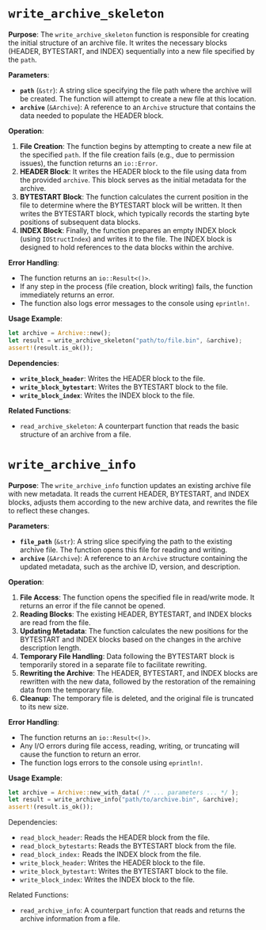 # `write_archive_skeleton`

**Purpose**:
The `write_archive_skeleton` function is responsible for creating the initial structure of an archive file. It writes the necessary blocks (HEADER, BYTESTART, and INDEX) sequentially into a new file specified by the `path`.

**Parameters**:
- **`path`** (`&str`): A string slice specifying the file path where the archive will be created. The function will attempt to create a new file at this location.
- **`archive`** (`&Archive`): A reference to an `Archive` structure that contains the data needed to populate the HEADER block.

**Operation**:
1. **File Creation**: The function begins by attempting to create a new file at the specified `path`. If the file creation fails (e.g., due to permission issues), the function returns an `io::Error`.
2. **HEADER Block**: It writes the HEADER block to the file using data from the provided `archive`. This block serves as the initial metadata for the archive.
3. **BYTESTART Block**: The function calculates the current position in the file to determine where the BYTESTART block will be written. It then writes the BYTESTART block, which typically records the starting byte positions of subsequent data blocks.
4. **INDEX Block**: Finally, the function prepares an empty INDEX block (using `IOStructIndex`) and writes it to the file. The INDEX block is designed to hold references to the data blocks within the archive.

**Error Handling**:
- The function returns an `io::Result<()>`.
- If any step in the process (file creation, block writing) fails, the function immediately returns an error.
- The function also logs error messages to the console using `eprintln!`.

**Usage Example**:
```rust
let archive = Archive::new();
let result = write_archive_skeleton("path/to/file.bin", &archive);
assert!(result.is_ok());
```

**Dependencies**:
- **`write_block_header`**: Writes the HEADER block to the file.
- **`write_block_bytestart`**: Writes the BYTESTART block to the file.
- **`write_block_index`**: Writes the INDEX block to the file.

**Related Functions**:
- `read_archive_skeleton`: A counterpart function that reads the basic structure of an archive from a file.

# `write_archive_info`

**Purpose**:
The `write_archive_info` function updates an existing archive file with new metadata. It reads the current HEADER, BYTESTART, and INDEX blocks, adjusts them according to the new archive data, and rewrites the file to reflect these changes.

**Parameters**: 
- **`file_path`** (`&str`): A string slice specifying the path to the existing archive file. The function opens this file for reading and writing. 
- **`archive`** (`&Archive`): A reference to an `Archive` structure containing the updated metadata, such as the archive ID, version, and description.

**Operation**:
1. **File Access**: The function opens the specified file in read/write mode. It returns an error if the file cannot be opened.
2. **Reading Blocks**: The existing HEADER, BYTESTART, and INDEX blocks are read from the file.
3. **Updating Metadata**: The function calculates the new positions for the BYTESTART and INDEX blocks based on the changes in the archive description length.
4. **Temporary File Handling**: Data following the BYTESTART block is temporarily stored in a separate file to facilitate rewriting.
5. **Rewriting the Archive**: The HEADER, BYTESTART, and INDEX blocks are rewritten with the new data, followed by the restoration of the remaining data from the temporary file.
6. **Cleanup**: The temporary file is deleted, and the original file is truncated to its new size.

**Error Handling**:
- The function returns an `io::Result<()>`.
- Any I/O errors during file access, reading, writing, or truncating will cause the function to return an error.
- The function logs errors to the console using `eprintln!`.

**Usage Example**:
```rust
let archive = Archive::new_with_data( /* ... parameters ... */ );
let result = write_archive_info("path/to/archive.bin", &archive);
assert!(result.is_ok());
```

Dependencies:

- `read_block_header`: Reads the HEADER block from the file.
- `read_block_bytestarts`: Reads the BYTESTART block from the file.
- `read_block_index:` Reads the INDEX block from the file.
- `write_block_header`: Writes the HEADER block to the file.
- `write_block_bytestart`: Writes the BYTESTART block to the file.
- `write_block_index`: Writes the INDEX block to the file.

Related Functions:

- `read_archive_info`: A counterpart function that reads and returns the archive information from a file.